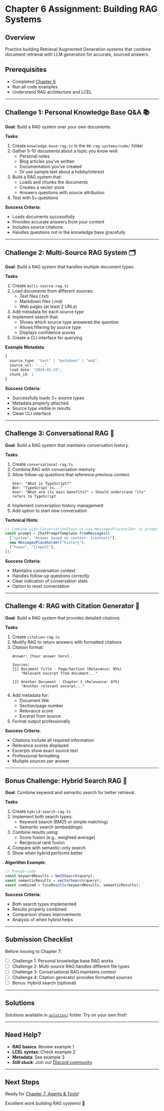 # Chapter 6 Assignment: Building RAG Systems

## Overview

Practice building Retrieval Augmented Generation systems that combine document retrieval with LLM generation for accurate, sourced answers.

## Prerequisites

- Completed [Chapter 6](./README.md)
- Run all code examples
- Understand RAG architecture and LCEL

---

## Challenge 1: Personal Knowledge Base Q&A 📚

**Goal**: Build a RAG system over your own documents.

**Tasks**:
1. Create `knowledge-base-rag.ts` in the `06-rag-systems/code/` folder
2. Gather 5-10 documents about a topic you know well:
   - Personal notes
   - Blog articles you've written
   - Documentation you've created
   - Or use sample text about a hobby/interest
3. Build a RAG system that:
   - Loads and chunks the documents
   - Creates a vector store
   - Answers questions with source attribution
4. Test with 5+ questions

**Success Criteria**:
- Loads documents successfully
- Provides accurate answers from your content
- Includes source citations
- Handles questions not in the knowledge base gracefully

---

## Challenge 2: Multi-Source RAG System 🗂️

**Goal**: Build a RAG system that handles multiple document types.

**Tasks**:
1. Create `multi-source-rag.ts`
2. Load documents from different sources:
   - Text files (.txt)
   - Markdown files (.md)
   - Web pages (at least 2 URLs)
3. Add metadata for each source type
4. Implement search that:
   - Shows which source type answered the question
   - Allows filtering by source type
   - Displays confidence scores
5. Create a CLI interface for querying

**Example Metadata**:
```typescript
{
  source_type: "text" | "markdown" | "web",
  source_url: "...",
  load_date: "2024-01-15",
  chunk_id: 1
}
```

**Success Criteria**:
- Successfully loads 3+ source types
- Metadata properly attached
- Source type visible in results
- Clean CLI interface

---

## Challenge 3: Conversational RAG 💬

**Goal**: Build a RAG system that maintains conversation history.

**Tasks**:
1. Create `conversational-rag.ts`
2. Combine RAG with conversation memory
3. Allow follow-up questions that reference previous context:
   ```
   User: "What is TypeScript?"
   Bot: "TypeScript is..."
   User: "What are its main benefits?" ← Should understand "its" refers to TypeScript
   ```
4. Implement conversation history management
5. Add option to start new conversation

**Technical Hints**:
```typescript
// Combine with ConversationChain or use MessagesPlaceholder in prompt
const prompt = ChatPromptTemplate.fromMessages([
  ["system", "Answer based on context: {context}"],
  new MessagesPlaceholder("history"),
  ["human", "{input}"],
]);
```

**Success Criteria**:
- Maintains conversation context
- Handles follow-up questions correctly
- Clear indication of conversation state
- Option to reset conversation

---

## Challenge 4: RAG with Citation Generator 📝

**Goal**: Build a RAG system that provides detailed citations.

**Tasks**:
1. Create `citation-rag.ts`
2. Modify RAG to return answers with formatted citations
3. Citation format:
   ```
   Answer: [Your answer here]

   Sources:
   [1] Document Title - Page/Section (Relevance: 95%)
       "Relevant excerpt from document..."

   [2] Another Document - Chapter 3 (Relevance: 87%)
       "Another relevant excerpt..."
   ```
4. Add metadata for:
   - Document title
   - Section/page number
   - Relevance score
   - Excerpt from source
5. Format output professionally

**Success Criteria**:
- Citations include all required information
- Relevance scores displayed
- Excerpts show exact source text
- Professional formatting
- Multiple sources per answer

---

## Bonus Challenge: Hybrid Search RAG 🔬

**Goal**: Combine keyword and semantic search for better retrieval.

**Tasks**:
1. Create `hybrid-search-rag.ts`
2. Implement both search types:
   - Keyword search (BM25 or simple matching)
   - Semantic search (embeddings)
3. Combine results using:
   - Score fusion (e.g., weighted average)
   - Reciprocal rank fusion
4. Compare with semantic-only search
5. Show when hybrid performs better

**Algorithm Example**:
```typescript
// Pseudo-code
const keywordResults = bm25Search(query);
const semanticResults = vectorSearch(query);
const combined = fuseResults(keywordResults, semanticResults);
```

**Success Criteria**:
- Both search types implemented
- Results properly combined
- Comparison shows improvements
- Analysis of when hybrid helps

---

## Submission Checklist

Before moving to Chapter 7:

- [ ] Challenge 1: Personal knowledge base RAG works
- [ ] Challenge 2: Multi-source RAG handles different file types
- [ ] Challenge 3: Conversational RAG maintains context
- [ ] Challenge 4: Citation generator provides formatted sources
- [ ] Bonus: Hybrid search (optional)

---

## Solutions

Solutions available in [`solution/`](./solution/) folder. Try on your own first!

---

## Need Help?

- **RAG basics**: Review example 1
- **LCEL syntax**: Check example 2
- **Metadata**: See example 3
- **Still stuck**: Join our [Discord community](https://aka.ms/foundry/discord)

---

## Next Steps

Ready for [Chapter 7: Agents & Tools](../07-agents-tools/README.md)!

Excellent work building RAG systems! 🎉
